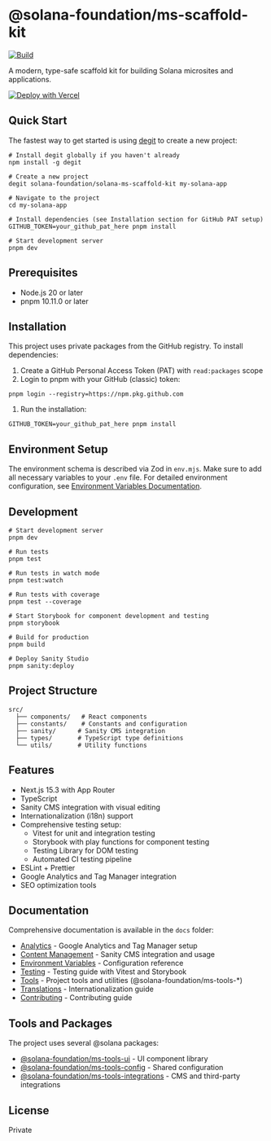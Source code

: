 # @solana-foundation/ms-scaffold-kit
[![Build](https://github.com/solana-foundation/solana-ms-scaffold-kit/actions/workflows/build.yml/badge.svg?branch=main)](https://github.com/solana-foundation/solana-ms-scaffold-kit/actions/workflows/build.yml)

A modern, type-safe scaffold kit for building Solana microsites and applications.

[![Deploy with Vercel](https://vercel.com/button)](https://vercel.com/new/clone?repository-url=https://github.com/solana-foundation/solana-ms-scaffold-kit)

## Quick Start

The fastest way to get started is using [degit](https://github.com/Rich-Harris/degit) to create a new project:

```shell
# Install degit globally if you haven't already
npm install -g degit

# Create a new project
degit solana-foundation/solana-ms-scaffold-kit my-solana-app

# Navigate to the project
cd my-solana-app

# Install dependencies (see Installation section for GitHub PAT setup)
GITHUB_TOKEN=your_github_pat_here pnpm install

# Start development server
pnpm dev
```

## Prerequisites

- Node.js 20 or later
- pnpm 10.11.0 or later

## Installation

This project uses private packages from the GitHub registry. To install dependencies:

1. Create a GitHub Personal Access Token (PAT) with `read:packages` scope
1. Login to pnpm with your GitHub (classic) token:

```shell
pnpm login --registry=https://npm.pkg.github.com
```

1. Run the installation:

```shell
GITHUB_TOKEN=your_github_pat_here pnpm install
```

## Environment Setup

The environment schema is described via Zod in `env.mjs`. Make sure to add all necessary variables to your `.env` file. For detailed environment configuration, see [Environment Variables Documentation](docs/env.md).

## Development

```shell
# Start development server
pnpm dev

# Run tests
pnpm test

# Run tests in watch mode
pnpm test:watch

# Run tests with coverage
pnpm test --coverage

# Start Storybook for component development and testing
pnpm storybook

# Build for production
pnpm build

# Deploy Sanity Studio
pnpm sanity:deploy
```

## Project Structure

```text
src/
  ├── components/   # React components
  ├── constants/    # Constants and configuration
  ├── sanity/      # Sanity CMS integration
  ├── types/       # TypeScript type definitions
  └── utils/       # Utility functions
```

## Features

- Next.js 15.3 with App Router
- TypeScript
- Sanity CMS integration with visual editing
- Internationalization (i18n) support
- Comprehensive testing setup:
  - Vitest for unit and integration testing
  - Storybook with play functions for component testing
  - Testing Library for DOM testing
  - Automated CI testing pipeline
- ESLint + Prettier
- Google Analytics and Tag Manager integration
- SEO optimization tools

## Documentation

Comprehensive documentation is available in the `docs` folder:

- [Analytics](docs/analytics.md) - Google Analytics and Tag Manager setup
- [Content Management](docs/content_management.md) - Sanity CMS integration and usage
- [Environment Variables](docs/env.md) - Configuration reference
- [Testing](docs/testing.md) - Testing guide with Vitest and Storybook
- [Tools](docs/tools.md) - Project tools and utilities (@solana-foundation/ms-tools-*)
- [Translations](docs/translations.md) - Internationalization guide
- [Contributing](docs/contributing.md) - Contributing guide

## Tools and Packages

The project uses several @solana packages:

- [@solana-foundation/ms-tools-ui](https://github.com/solana-foundation/solana-ms-tools/) - UI component library
- [@solana-foundation/ms-tools-config](https://github.com/solana-foundation/solana-ms-tools/) - Shared configuration
- [@solana-foundation/ms-tools-integrations](https://github.com/solana-foundation/solana-ms-tools/) - CMS and third-party integrations

## License

Private
